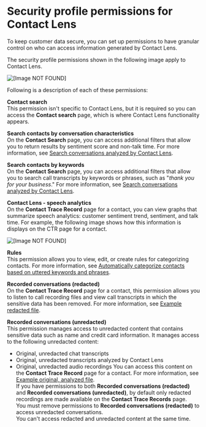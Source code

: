# Security profile permissions for Contact Lens<a name="permissions-for-contact-lens"></a>

To keep customer data secure, you can set up permissions to have granular control on who can access information generated by Contact Lens\. 

The security profile permissions shown in the following image apply to Contact Lens\.

![\[Image NOT FOUND\]](http://docs.aws.amazon.com/connect/latest/adminguide/images/contact-lens-permissions.png)

Following is a description of each of these permissions:

**Contact search**  
This permission isn't specific to Contact Lens, but it is required so you can access the **Contact search** page, which is where Contact Lens functionality appears\.

**Search contacts by conversation characteristics**  
On the **Contact Search** page, you can access additional filters that allow you to return results by sentiment score and non\-talk time\. For more information, see [Search conversations analyzed by Contact Lens](search-conversations.md)\.

**Search contacts by keywords**  
On the **Contact Search** page, you can access additional filters that allow you to search call transcripts by keywords or phrases, such as "*thank you for your business*\." For more information, see [Search conversations analyzed by Contact Lens](search-conversations.md)\.

**Contact Lens \- speech analytics**  
On the **Contact Trace Record** page for a contact, you can view graphs that summarize speech analytics: customer sentiment trend, sentiment, and talk time\. For example, the following image shows how this information is displays on the CTR page for a contact\.  

![\[Image NOT FOUND\]](http://docs.aws.amazon.com/connect/latest/adminguide/images/contact-lens-sample-sentiment-graph.png)

**Rules**  
This permission allows you to view, edit, or create rules for categorizing contacts\. For more information, see [Automatically categorize contacts based on uttered keywords and phrases](rules.md)\.

**Recorded conversations \(redacted\)**  
On the **Contact Trace Record** page for a contact, this permission allows you to listen to call recording files and view call transcripts in which the sensitive data has been removed\. For more information, see [Example redacted file](contact-lens-example-output-files.md#example-redacted-file)\.

**Recorded conversations \(unredacted\)**  
This permission manages access to unredacted content that contains sensitive data such as name and credit card information\. It manages access to the following unredacted content:   
+ Original, unredacted chat transcripts
+ Original, unredacted transcripts analyzed by Contact Lens
+ Original, unredacted audio recordings
You can access this content on the **Contact Trace Record** page for a contact\. For more information, see [Example original, analyzed file](contact-lens-example-output-files.md#example-original-output-file)\.  
If you have permissions to both **Recorded conversations \(redacted\)** and **Recorded conversations \(unredacted\)**, by default only redacted recordings are made available on the **Contact Trace Records** page\.  
You must remove permissions to **Recorded conversations \(redacted\)** to access unredacted conversations\.   
You can't access redacted and unredacted content at the same time\. 
